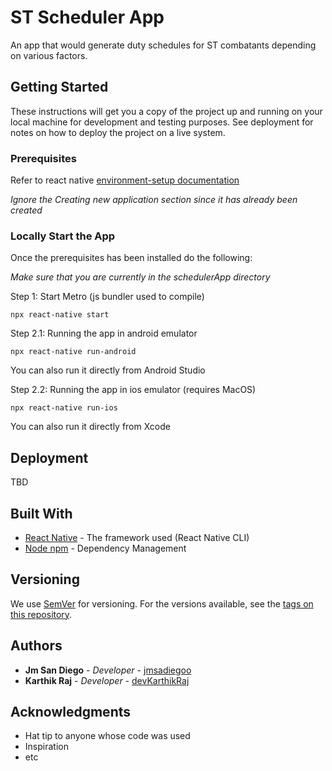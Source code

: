 # ST Scheduler App

An app that would generate duty schedules for ST combatants depending on various factors.

## Getting Started

These instructions will get you a copy of the project up and running on your local machine for development and testing purposes. See deployment for notes on how to deploy the project on a live system.

### Prerequisites

Refer to react native [environment-setup documentation](https://reactnative.dev/docs/environment-setup)

_Ignore the Creating new application section since it has already been created_

### Locally Start the App

Once the prerequisites has been installed do the following:

_Make sure that you are currently in the schedulerApp directory_

Step 1: Start Metro (js bundler used to compile)

```
npx react-native start
```

Step 2.1: Running the app in android emulator

```
npx react-native run-android
```

You can also run it directly from Android Studio

Step 2.2: Running the app in ios emulator (requires MacOS)

```
npx react-native run-ios
```

You can also run it directly from Xcode

## Deployment

TBD

## Built With

- [React Native](http://www.dropwizard.io/1.0.2/docs/) - The framework used (React Native CLI)
- [Node npm](https://maven.apache.org/) - Dependency Management

## Versioning

We use [SemVer](http://semver.org/) for versioning. For the versions available, see the [tags on this repository](https://github.com/your/project/tags).

## Authors

- **Jm San Diego** - _Developer_ - [jmsadiegoo](https://github.com/jmsandiegoo)
- **Karthik Raj** - _Developer_ - [devKarthikRaj](https://github.com/devKarthikRaj)

## Acknowledgments

- Hat tip to anyone whose code was used
- Inspiration
- etc
